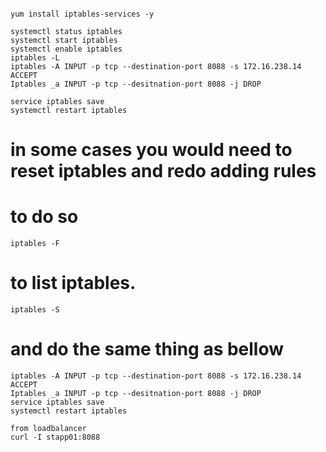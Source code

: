 ```

yum install iptables-services -y

systemctl status iptables
systemctl start iptables
systemctl enable iptables
iptables -L
iptables -A INPUT -p tcp --destination-port 8088 -s 172.16.238.14 ACCEPT 
Iptables _a INPUT -p tcp --desitnation-port 8088 -j DROP

service iptables save 
systemctl restart iptables 
```

# in some cases you would need to reset iptables and redo adding rules 
# to do so 
```
iptables -F
```
# to list iptables.
```
iptables -S 
```
# and do the same thing as bellow

```
iptables -A INPUT -p tcp --destination-port 8088 -s 172.16.238.14 ACCEPT 
Iptables _a INPUT -p tcp --desitnation-port 8088 -j DROP
service iptables save 
systemctl restart iptables 

from loadbalancer
curl -I stapp01:8088
```

